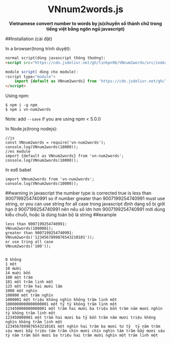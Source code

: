 <div align="center" markdown="1">

# VNnum2words.js
**Vietnamese convert number to words by js(chuyển số thành chữ trong tiếng việt bằng ngôn ngũ javascript)**

</div>
##Installation (cài đặt)

In a browser(trong trình duyệt):
```html
normal script(dùng javascript thông thường):
<script src="https://cdn.jsdelivr.net/gh/linhpn96/VNnum2words/src/index.js">

module script( dùng cho module):
<script type="module">
    import {default as VNnum2words} from 'https://cdn.jsdelivr.net/gh/linhpn96/VNnum2words/src/index.mjs';
</script>

```

Using npm:
```shell
$ npm i -g npm
$ npm i vn-num2words
```
Note: add `--save` if you are using npm < 5.0.0

In Node.js(trong nodejs):
```
//js
const VNnum2words = require('vn-num2words');
console.log(VNnum2words(10000));
//es module
import {default as VNnum2words} from 'vn-num2words';
console.log(VNnum2words(10000));
```

In es6 babel
```
import VNnum2words from 'vn-num2words';
console.log(VNnum2words(10000));

```
##warning
in javascript the number type is corrected true is less than 9007199254740991 so if number greater than 9007199254740991 must use string, or you can use string for all case
trong javascript định dạng số bị giới hạn ở 9007199254740991 nên nếu số lớn hơn 9007199254740991 mời dùng kiểu chuỗi, hoặc là dùng toàn bộ là string
##example

```
less than 9007199254740991:
VNnum2words(1000001);
greater than 9007199254740991:
VNnum2words('1234567899876543210101'));
or use tring all case
VNnum2words('100'));


0 không
1 một
10 mười
14 muời bốn
100 một trăm
101 một trăm linh một
125 một trăm hai mươi lăm
1000 một nghìn
100000 một trăm nghìn
1000001 một triệu không nghìn không trăm linh một
1000000000000000001 một tỷ tỷ không trăm linh một
123450000000000001 một trăm hai mươi ba triệu bốn trăm năm mươi nghìn tỷ không trăm linh một
123450000001 một trăm hai mươi ba tỷ bốn trăm năm mươi triệu không nghìn không trăm linh một
1234567899876543210101 một nghìn hai trăm ba mươi tư tỷ  tỷ năm trăm sáu mươi bẩy triệu tám trăm chín mươi chín nghìn tám trăm bẩy mươi sáu tỷ năm trăm bốn mươi ba triệu hai trăm mười nghìn một trăm linh một


```